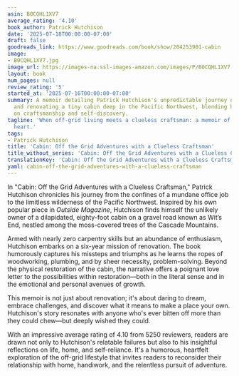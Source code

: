 ```yaml
---
asin: B0CQHL1XV7
average_rating: '4.10'
book_author: Patrick Hutchison
date: '2025-07-18T00:00:00-07:00'
draft: false
goodreads_link: https://www.goodreads.com/book/show/204253901-cabin
image:
- B0CQHL1XV7.jpg
image_url: https://images-na.ssl-images-amazon.com/images/P/B0CQHL1XV7.01._SCLZZZZZZZ.jpg
layout: book
num_pages: null
review_rating: '5'
started_at: '2025-07-16T00:00:00-07:00'
summary: A memoir detailing Patrick Hutchison's unpredictable journey of acquiring
  and renovating a tiny cabin deep in the Pacific Northwest, blending humor with insights
  on craftsmanship and self-discovery.
tagline: 'When off-grid living meets a clueless craftsman: a memoir of hilarity and
  heart.'
tags:
- Patrick Hutchison
title: 'Cabin: Off the Grid Adventures with a Clueless Craftsman'
title_without_series: 'Cabin: Off the Grid Adventures with a Clueless Craftsman'
translationKey: 'Cabin: Off the Grid Adventures with a Clueless Craftsman-B0CQHL1XV7'
yaml: cabin-off-the-grid-adventures-with-a-clueless-craftsman
---
```


In "Cabin: Off the Grid Adventures with a Clueless Craftsman," Patrick Hutchison chronicles his journey from the confines of a mundane office job to the limitless wilderness of the Pacific Northwest. Inspired by his own popular piece in <i>Outside Magazine</i>, Hutchison finds himself the unlikely owner of a dilapidated, eighty-foot cabin on a gravel road known as Wit’s End, nestled among the moss-covered trees of the Cascade Mountains. 

Armed with nearly zero carpentry skills but an abundance of enthusiasm, Hutchison embarks on a six-year mission of renovation. The book humorously captures his missteps and triumphs as he learns the ropes of woodworking, plumbing, and by sheer necessity, problem-solving. Beyond the physical restoration of the cabin, the narrative offers a poignant love letter to the possibilities within restoration—both in the literal sense and in the emotional and personal avenues of growth.

This memoir is not just about renovation; it's about daring to dream, embrace challenges, and discover what it means to make a place your own. Hutchison's story resonates with anyone who's ever bitten off more than they could chew—but deeply wished they could. 

With an impressive average rating of 4.10 from 5250 reviewers, readers are drawn not only to Hutchison's relatable failures but also to his insightful reflections on life, home, and self-reliance. It's a humorous, heartfelt exploration of the off-grid lifestyle that invites readers to reconsider their relationship with home, handiwork, and the relentless pursuit of adventure.